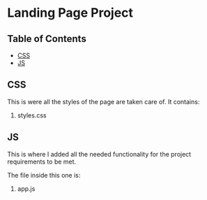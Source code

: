 # Landing Page Project

## Table of Contents

* [CSS](#css)
* [JS](#js)

## CSS

This is were all the styles of the page are taken care of. It contains:

1. styles.css

## JS

This is where I added all the needed functionality for the project requirements to be met.

The file inside this one is:

1. app.js



